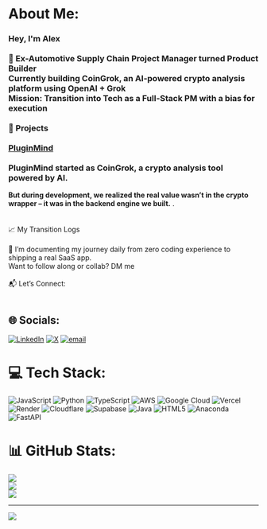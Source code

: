 #  About Me:
### Hey, I'm Alex <br><br>🔧 Ex-Automotive Supply Chain Project Manager turned Product Builder<br>Currently building CoinGrok, an AI-powered crypto analysis platform using OpenAI + Grok<br>Mission: Transition into Tech as a Full-Stack PM with a bias for execution<br><br>🔭 Projects<br><br>[PluginMind](https://github.com/GhostRobo-MAG/PluginMind)<br><br> PluginMind started as **CoinGrok**, a crypto analysis tool powered by AI.  
**But during development, we realized the real value wasn’t in the crypto wrapper – it was in the **backend engine** we built.**
.<br>    <br><br>📈 My Transition Logs<br><br>🧠 I’m documenting my journey daily from zero coding experience to shipping a real SaaS app.<br>Want to follow along or collab? DM me<br><br>📬 Let’s Connect:<br><br> 


## 🌐 Socials:
[![LinkedIn](https://img.shields.io/badge/LinkedIn-%230077B5.svg?logo=linkedin&logoColor=white)](https://linkedin.com/in/https://www.linkedin.com/in/alexandru-g-mihai/) [![X](https://img.shields.io/badge/X-black.svg?logo=X&logoColor=white)](https://x.com/https://x.com/alexghimself) [![email](https://img.shields.io/badge/Email-D14836?logo=gmail&logoColor=white)](mailto:mihai.gl.alexandru@gmail.com) 

# 💻 Tech Stack:
![JavaScript](https://img.shields.io/badge/javascript-%23323330.svg?style=for-the-badge&logo=javascript&logoColor=%23F7DF1E) ![Python](https://img.shields.io/badge/python-3670A0?style=for-the-badge&logo=python&logoColor=ffdd54) ![TypeScript](https://img.shields.io/badge/typescript-%23007ACC.svg?style=for-the-badge&logo=typescript&logoColor=white) ![AWS](https://img.shields.io/badge/AWS-%23FF9900.svg?style=for-the-badge&logo=amazon-aws&logoColor=white) ![Google Cloud](https://img.shields.io/badge/GoogleCloud-%234285F4.svg?style=for-the-badge&logo=google-cloud&logoColor=white) ![Vercel](https://img.shields.io/badge/vercel-%23000000.svg?style=for-the-badge&logo=vercel&logoColor=white) ![Render](https://img.shields.io/badge/Render-%46E3B7.svg?style=for-the-badge&logo=render&logoColor=white) ![Cloudflare](https://img.shields.io/badge/Cloudflare-F38020?style=for-the-badge&logo=Cloudflare&logoColor=white) ![Supabase](https://img.shields.io/badge/Supabase-3ECF8E?style=for-the-badge&logo=supabase&logoColor=white) ![Java](https://img.shields.io/badge/java-%23ED8B00.svg?style=for-the-badge&logo=openjdk&logoColor=white) ![HTML5](https://img.shields.io/badge/html5-%23E34F26.svg?style=for-the-badge&logo=html5&logoColor=white) ![Anaconda](https://img.shields.io/badge/Anaconda-%2344A833.svg?style=for-the-badge&logo=anaconda&logoColor=white) ![FastAPI](https://img.shields.io/badge/FastAPI-005571?style=for-the-badge&logo=fastapi) 
# 📊 GitHub Stats:
![](https://github-readme-stats.vercel.app/api?username=GhostRobo-MAG&theme=neon&hide_border=false&include_all_commits=false&count_private=false)<br/>
![](https://nirzak-streak-stats.vercel.app/?user=GhostRobo-MAG&theme=neon&hide_border=false)<br/>
![](https://github-readme-stats.vercel.app/api/top-langs/?username=GhostRobo-MAG&theme=neon&hide_border=false&include_all_commits=false&count_private=false&layout=compact)

---
[![](https://visitcount.itsvg.in/api?id=GhostRobo-MAG&icon=0&color=0)](https://visitcount.itsvg.in)

<!-- Proudly created with GPRM ( https://gprm.itsvg.in ) -->
